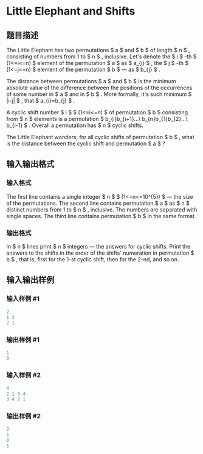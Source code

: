 # Little Elephant and Shifts

## 题目描述

The Little Elephant has two permutations $ a $ and $ b $ of length $ n $ , consisting of numbers from 1 to $ n $ , inclusive. Let's denote the $ i $ -th $ (1<=i<=n) $ element of the permutation $ a $ as $ a_{i} $ , the $ j $ -th $ (1<=j<=n) $ element of the permutation $ b $ — as $ b_{j} $ .

The distance between permutations $ a $ and $ b $ is the minimum absolute value of the difference between the positions of the occurrences of some number in $ a $ and in $ b $ . More formally, it's such minimum $ |i-j| $ , that $ a_{i}=b_{j} $ .

A cyclic shift number $ i $ $ (1<=i<=n) $ of permutation $ b $ consisting from $ n $ elements is a permutation $ b_{i}b_{i+1}...\ b_{n}b_{1}b_{2}...\ b_{i-1} $ . Overall a permutation has $ n $ cyclic shifts.

The Little Elephant wonders, for all cyclic shifts of permutation $ b $ , what is the distance between the cyclic shift and permutation $ a $ ?

## 输入输出格式

### 输入格式

The first line contains a single integer $ n $ $ (1<=n<=10^{5}) $ — the size of the permutations. The second line contains permutation $ a $ as $ n $ distinct numbers from 1 to $ n $ , inclusive. The numbers are separated with single spaces. The third line contains permutation $ b $ in the same format.

### 输出格式

In $ n $ lines print $ n $ integers — the answers for cyclic shifts. Print the answers to the shifts in the order of the shifts' numeration in permutation $ b $ , that is, first for the 1-st cyclic shift, then for the 2-nd, and so on.

## 输入输出样例

### 输入样例 #1

```cpp
2
1 2
2 1

```
### 输出样例 #1

```cpp
1
0

```
### 输入样例 #2

```cpp
4
2 1 3 4
3 4 2 1

```
### 输出样例 #2

```cpp
2
1
0
1

```
